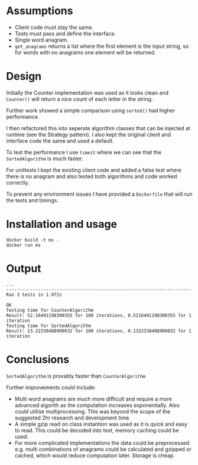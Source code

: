 # Assumptions
- Client code must stay the same.
- Tests must pass and define the interface.
- Single word anagram.
- `get_anagrams` returns a list where the first element is the input string, so for words with no anagrams one element will be returned. 

# Design
Initially the Counter implementation was used as it looks clean and `Counter()` will return a nice count of each letter in the string.

Further work showed a simple comparison using `sorted()` had higher performance.

I then refactored this into seperate algorithm classes that can be injected at runtime (see the Strategy pattern). I also kept the original client and interface code the same and used a default.

To test the performance I use `timeit` where we can see that the `SortedAlgorithm` is much faster.

For unittests I kept the existing client code and added a false test where there is no anagram and also tested both algorithms and code worked correctly.

To prevent any environment issues I have provided a `Dockerfile` that will run the tests and timings.

# Installation and usage

    docker build -t ms .
    docker run ms

# Output

    ...
    ----------------------------------------------------------------------
    Ran 3 tests in 1.972s
    
    OK
    Testing time for CounterAlgorithm
    Result: 52.16491198300355 for 100 iterations, 0.5216491198300355 for 1 iteration
    Testing time for SortedAlgorithm
    Result: 13.22338408900032 for 100 iterations, 0.1322338408900032 for 1 iteration

# Conclusions
`SortedAlgorithm` is provably faster than `CounterAlgorithm`

Further improvements could include:
- Multi word anagrams are much more difficult and require a more advanced algorith as the computation increases exponentially. Also could utilise multiprocessing.  This was beyond the scope of the suggested 2hr research and development time.
- A simple gzip read on class instantion was used as it is quick and easy to read. This could be decoded into text, memory caching could be used.
- For more complicated implementations the data could be preprocessed e.g. multi combinations of anagrams could be calculated and gzipped or cached, which would reduce computation later. Storage is cheap.